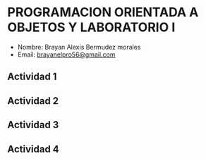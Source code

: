 

# PROGRAMACION ORIENTADA A OBJETOS Y LABORATORIO I
- Nombre: Brayan Alexis Bermudez morales
- Email: brayanelpro56@gmail.com

## Actividad 1


## Actividad 2


## Actividad 3


## Actividad 4